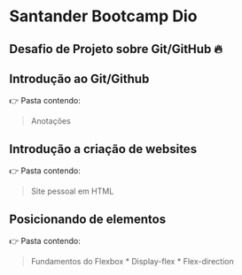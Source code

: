 # Santander Bootcamp Dio
Desafio de Projeto sobre Git/GitHub 🔥
---

## Introdução ao Git/Github
👉 Pasta contendo:
   > Anotações

## Introdução a criação de websites
👉 Pasta contendo:
   > Site pessoal em HTML
   
## Posicionando de elementos
👉 Pasta contendo:
   > Fundamentos do Flexbox
    * Display-flex
    * Flex-direction
